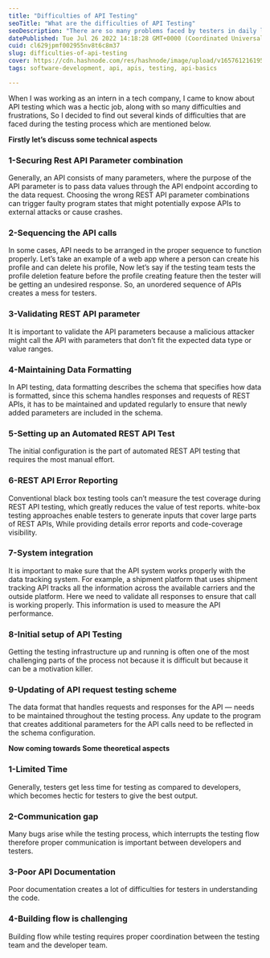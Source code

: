 ```yaml
---
title: "Difficulties of API Testing"
seoTitle: "What are the difficulties of API Testing"
seoDescription: "There are so many problems faced by testers in daily life during API testing"
datePublished: Tue Jul 26 2022 14:18:28 GMT+0000 (Coordinated Universal Time)
cuid: cl629jpmf002955nv8t6c8m37
slug: difficulties-of-api-testing
cover: https://cdn.hashnode.com/res/hashnode/image/upload/v1657612161954/fesjv1Q8w.png
tags: software-development, api, apis, testing, api-basics

---
```


When I was working as an intern in a tech company, I came to know about API testing which was a hectic job, along with so many difficulties and frustrations, So I decided to find out several kinds of difficulties that are faced during the testing process which are mentioned below.

**Firstly let’s discuss some technical aspects**

### 1-Securing Rest API Parameter combination
Generally, an API consists of many parameters, where the purpose of the API parameter is to pass data values through the API endpoint according to the data request. Choosing the wrong REST API parameter combinations can trigger faulty program states that might potentially expose APIs to external attacks or cause crashes.

### 2-Sequencing the API calls
In some cases, API needs to be arranged in the proper sequence to function properly. Let’s take an example of a web app where a person can create his profile and can delete his profile, Now let’s say if the testing team tests the profile deletion feature before the profile creating feature then the tester will be getting an undesired response. So, an unordered sequence of APIs creates a mess for testers.

### 3-Validating REST API parameter
It is important to validate the API parameters because a malicious attacker might call the API with parameters that don’t fit the expected data type or value ranges.

### 4-Maintaining Data Formatting
In API testing, data formatting describes the schema that specifies how data is formatted, since this schema handles responses and requests of REST APIs, it has to be maintained and updated regularly to ensure that newly added parameters are included in the schema.

### 5-Setting up an Automated REST API Test
The initial configuration is the part of automated REST API testing that requires the most manual effort.

### 6-REST API Error Reporting
Conventional black box testing tools can’t measure the test coverage during REST API testing, which greatly reduces the value of test reports. white-box testing approaches enable testers to generate inputs that cover large parts of REST APIs, While providing details error reports and code-coverage visibility.

### 7-System integration
It is important to make sure that the API system works properly with the data tracking system. For example, a shipment platform that uses shipment tracking API tracks all the information across the available carriers and the outside platform. Here we need to validate all responses to ensure that call is working properly. This information is used to measure the API performance.

### 8-Initial setup of API Testing
Getting the testing infrastructure up and running is often one of the most challenging parts of the process not because it is difficult but because it can be a motivation killer.

### 9-Updating of API request testing scheme
The data format that handles requests and responses for the API — needs to be maintained throughout the testing process. Any update to the program that creates additional parameters for the API calls need to be reflected in the schema configuration.

**Now coming towards Some theoretical aspects**

### 1-Limited Time
Generally, testers get less time for testing as compared to developers, which becomes hectic for testers to give the best output.

### 2-Communication gap
Many bugs arise while the testing process, which interrupts the testing flow therefore proper communication is important between developers and testers.

### 3-Poor API Documentation
Poor documentation creates a lot of difficulties for testers in understanding the code.

### 4-Building flow is challenging
Building flow while testing requires proper coordination between the testing team and the developer team.

